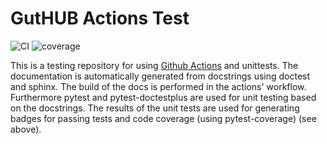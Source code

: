 # GutHUB Actions Test

![CI](https://bc2-silicon.biozentrum.uni-wuerzburg.de/jub29yk/actRunner-Test/raw/branch/badges/tests.svg)
![coverage](https://bc2-silicon.biozentrum.uni-wuerzburg.de/jub29yk/actRunner-Test/raw/branch/badges/coverage.svg)

This is a testing repository for using [Github Actions](https://github.com/features/actions) and unittests.
The documentation is automatically generated from docstrings using doctest and sphinx. The build of the docs is performed in the actions' workflow.
Furthermore pytest and pytest-doctestplus are used for unit testing based on the docstrings. The results of the unit
tests are used for generating badges for passing tests and code coverage (using pytest-coverage) (see above).